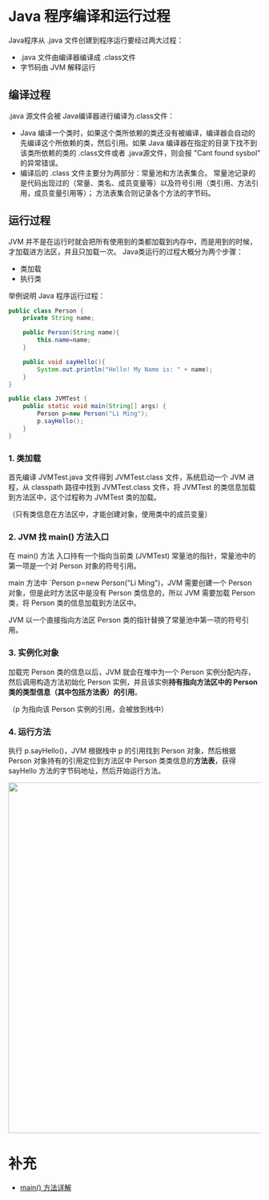 # Java 程序编译和运行过程

Java程序从 \.java 文件创建到程序运行要经过两大过程：

-  \.java 文件由编译器编译成 \.class文件
- 字节码由 JVM 解释运行

## 编译过程

.java 源文件会被 Java编译器进行编译为.class文件：

- Java 编译一个类时，如果这个类所依赖的类还没有被编译，编译器会自动的先编译这个所依赖的类，然后引用。如果 Java 编译器在指定的目录下找不到该类所依赖的类的 \.class文件或者 \.java源文件，则会报
  "Cant found sysbol" 的异常错误。
- 编译后的 \.class 文件主要分为两部分：常量池和方法表集合。
  常量池记录的是代码出现过的（常量、类名、成员变量等）以及符号引用（类引用、方法引用，成员变量引用等）；
  方法表集合则记录各个方法的字节码。



## 运行过程

JVM 并不是在运行时就会把所有使用到的类都加载到内存中，而是用到的时候，才加载进方法区，并且只加载一次。
Java类运行的过程大概分为两个步骤：

- 类加载
- 执行类

举例说明 Java 程序运行过程：

```java
public class Person {
    private String name;

    public Person(String name){
        this.name=name;
    }

    public void sayHello(){
        System.out.println("Hello! My Name is: " + name);
    }
}
```

```java
public class JVMTest {
    public static void main(String[] args) {
        Person p=new Person("Li Ming");
        p.sayHello();
    }
}
```

### 1. 类加载

首先编译 JVMTest.java 文件得到 JVMTest.class 文件，系统启动一个 JVM 进程，从 classpath 路径中找到 JVMTest.class 文件，将 JVMTest 的类信息加载到方法区中，这个过程称为   JVMTest 类的加载。

（只有类信息在方法区中，才能创建对象，使用类中的成员变量）

### 2. JVM 找 main() 方法入口

在 main() 方法 入口持有一个指向当前类 (JVMTest) 常量池的指针，常量池中的第一项是一个对 Person 对象的符号引用。

main 方法中 `Person p=new Person("Li Ming")，JVM 需要创建一个 Person 对象，但是此时方法区中是没有 Person 类信息的，所以 JVM 需要加载 Person 类，将 Person 类的信息加载到方法区中。

JVM 以一个直接指向方法区 Person 类的指针替换了常量池中第一项的符号引用。

### 3. 实例化对象

加载完 Person 类的信息以后，JVM 就会在堆中为一个 Person 实例分配内存，然后调用构造方法初始化 Person 实例，并且该实例**持有指向方法区中的 Person 类的类型信息（其中包括方法表）的引用**。

（p 为指向该 Person 实例的引用，会被放到栈中）

### 4. 运行方法

执行 p.sayHello()，JVM 根据栈中 p 的引用找到 Person 对象，然后根据 Person 对象持有的引用定位到方法区中 Person 类类信息的**方法表**，获得 sayHello 方法的字节码地址，然后开始运行方法。

<div align="center">
   <img src="https://gitee.com/duhouan/ImagePro/raw/master/JVM/9bbddeeb-e939-41f0-8e8e-2b1a0aa7e0a7.png" width="700px"/>
</div>


# 补充

- [main() 方法详解](https://www.cnblogs.com/bingyimeiling/p/10409728.html)